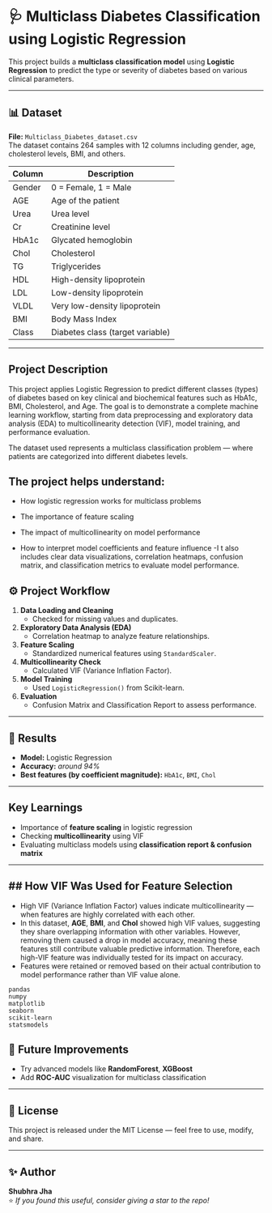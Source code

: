 # 🩺 Multiclass Diabetes Classification using Logistic Regression

This project builds a **multiclass classification model** using **Logistic Regression** to predict the type or severity of diabetes based on various clinical parameters.

---

## 📊 Dataset

**File:** `Multiclass_Diabetes_dataset.csv`  
The dataset contains 264 samples with 12 columns including gender, age, cholesterol levels, BMI, and others.

| Column | Description |
|--------|--------------|
| Gender | 0 = Female, 1 = Male |
| AGE | Age of the patient |
| Urea | Urea level |
| Cr | Creatinine level |
| HbA1c | Glycated hemoglobin |
| Chol | Cholesterol |
| TG | Triglycerides |
| HDL | High-density lipoprotein |
| LDL | Low-density lipoprotein |
| VLDL | Very low-density lipoprotein |
| BMI | Body Mass Index |
| Class | Diabetes class (target variable) |

---


## Project Description
This project applies Logistic Regression to predict different classes (types) of diabetes based on key clinical and biochemical features such as HbA1c, BMI, Cholesterol, and Age.
The goal is to demonstrate a complete machine learning workflow, starting from data preprocessing and exploratory data analysis (EDA) to multicollinearity detection (VIF), model training, and performance evaluation.

The dataset used represents a multiclass classification problem — where patients are categorized into different diabetes levels.

 ## The project helps understand:

- How logistic regression works for multiclass problems

- The importance of feature scaling

- The impact of multicollinearity on model performance
- How to interpret model coefficients and feature influence
-I t also includes clear data visualizations, correlation heatmaps, confusion matrix, and classification metrics to evaluate model performance.
## ⚙️ Project Workflow
1. **Data Loading and Cleaning**
   - Checked for missing values and duplicates.
2. **Exploratory Data Analysis (EDA)**
   - Correlation heatmap to analyze feature relationships.
3. **Feature Scaling**
   - Standardized numerical features using `StandardScaler`.
4. **Multicollinearity Check**
   - Calculated VIF (Variance Inflation Factor).
5. **Model Training**
   - Used `LogisticRegression()` from Scikit-learn.
6. **Evaluation**
   - Confusion Matrix and Classification Report to assess performance.


---

## 🧮 Results

- **Model:** Logistic Regression  
- **Accuracy:** *around 94%*  
- **Best features (by coefficient magnitude):** `HbA1c`, `BMI`, `Chol`

---

## Key Learnings

- Importance of **feature scaling** in logistic regression  
- Checking **multicollinearity** using VIF  
- Evaluating multiclass models using **classification report & confusion matrix**

---
## ## How VIF Was Used for Feature Selection
- High VIF (Variance Inflation Factor) values indicate multicollinearity — when features are highly correlated with each other.
- In this dataset, **AGE**, **BMI**, and **Chol** showed high VIF values, suggesting they share overlapping information with other variables.
 However, removing them caused a drop in model accuracy, meaning these features still contribute valuable predictive information.
 Therefore, each high-VIF feature was individually tested for its impact on accuracy.
- Features were retained or removed based on their actual contribution to model performance rather than VIF value alone.
```
pandas
numpy
matplotlib
seaborn
scikit-learn
statsmodels
```

## 🚀 Future Improvements
- Try advanced models like **RandomForest**, **XGBoost**
- Add **ROC-AUC** visualization for multiclass classification

---

## 📜 License
This project is released under the MIT License — feel free to use, modify, and share.

---

## ✨ Author
**Shubhra Jha**  
⭐ *If you found this useful, consider giving a star to the repo!*


